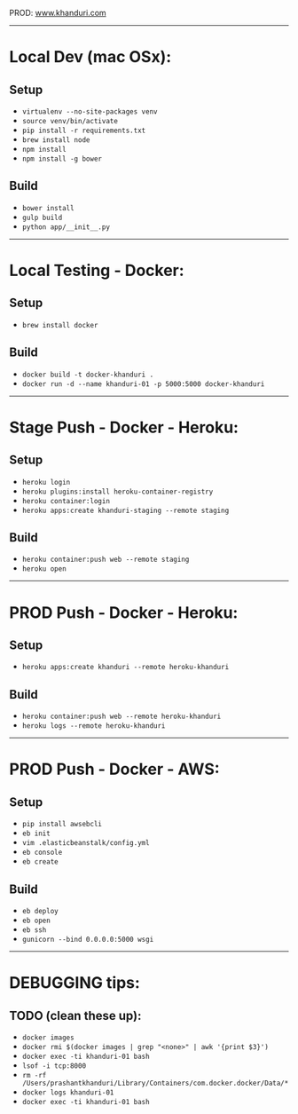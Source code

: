 PROD: www.khanduri.com

------------------------------
# Local Dev (mac OSx):

## Setup
 - `virtualenv --no-site-packages venv`
 - `source venv/bin/activate`
 - `pip install -r requirements.txt`
 - `brew install node`
 - `npm install`
 - `npm install -g bower`

## Build
 - `bower install`
 - `gulp build`
 - `python app/__init__.py`


------------------------------
# Local Testing - Docker:

## Setup
 - `brew install docker`

## Build
 - `docker build -t docker-khanduri .`
 - `docker run -d --name khanduri-01 -p 5000:5000 docker-khanduri`


------------------------------
# Stage Push - Docker - Heroku:

## Setup
 - `heroku login`
 - `heroku plugins:install heroku-container-registry`
 - `heroku container:login`
 - `heroku apps:create khanduri-staging --remote staging`

## Build
 - `heroku container:push web --remote staging`
 - `heroku open`


------------------------------
# PROD Push - Docker - Heroku:

## Setup
 - `heroku apps:create khanduri --remote heroku-khanduri`

## Build
 - `heroku container:push web --remote heroku-khanduri`
 - `heroku logs --remote heroku-khanduri`


------------------------------
# PROD Push - Docker - AWS:

## Setup
 - `pip install awsebcli`
 - `eb init`
 - `vim .elasticbeanstalk/config.yml`
 - `eb console`
 - `eb create`

## Build
 - `eb deploy`
 - `eb open`
 - `eb ssh`
 - `gunicorn --bind 0.0.0.0:5000 wsgi`


------------------------------
# DEBUGGING tips:

## TODO (clean these up):
 - `docker images`
 - `docker rmi $(docker images | grep "<none>" | awk '{print $3}')`
 - `docker exec -ti khanduri-01 bash`
 - `lsof -i tcp:8000`
 - `rm -rf /Users/prashantkhanduri/Library/Containers/com.docker.docker/Data/*`
 - `docker logs khanduri-01`
 - `docker exec -ti khanduri-01 bash`

